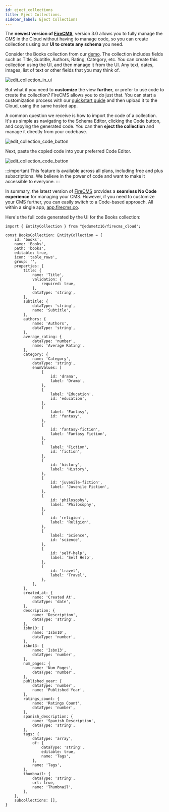 ```yaml
---
id: eject_collections
title: Eject Collections.
sidebar_label: Eject Collections
---
```


The **newest version of [FireCMS](https://app.firecms.co)**, version 3.0 allows you to fully manage the CMS in the Cloud
without having to manage code, so you can create collections using our **UI to create any schema** you need.

Consider the Books collection from our [demo](https://demo.firecms.co). The collection includes fields such as Title,
Subtitle, Authors, Rating, Category, etc. You can create this collection using the UI, and then manage it from the UI.
Any text, dates, images, list of text or other fields that you may think of.

![edit_collection_in_ui](/img/docs/collections/eject_collections_book_collection.png)

But what if you need to **customize** the view **further**, or prefer to use code to create the collection? FireCMS
allows you to do just that. You can start a customization process with
our [quickstart guide](https://firecms.co/docs/cloud/quickstart) and then upload it to the Cloud, using the same
hosted app.

A common question we receive is how to import the code of a collection. It's as simple as navigating to the Schema
Editor, clicking the Code button, and copying the generated code. You can then **eject the collection** and manage it
directly from your codebase.

![edit_collection_code_button](/img/docs/collections/eject_collections_code_button.png)

Next, paste the copied code into your preferred Code Editor.

![edit_collection_code_button](/img/docs/collections/eject_collections_code.png)

:::important
This feature is available across all plans, including free and plus subscriptions. We believe in the power of code and
want to make it accessible to everyone.
:::

In summary, the latest version of [FireCMS](https://app.firecms.co) provides a **seamless No Code experience** for
managing your CMS. However, if you need to customize your CMS further, you can easily switch to a Code-based approach.
All within a single app, [app.firecms.co](https://www.notion.so/e8af421701bb440ebcc4ef4ce265e9ad?pvs=21).

Here's the full code generated by the UI for the Books collection:

```tsx
import { EntityCollection } from "@edumetz16/firecms_cloud";

const BooksCollection: EntityCollection = {
    id: 'books',
    name: 'Books',
    path: 'books',
    editable: true,
    icon: 'table_rows',
    group: '',
    properties: {
        title: {
            name: 'Title',
            validation: {
                required: true,
            },
            dataType: 'string',
        },
        subtitle: {
            dataType: 'string',
            name: 'Subtitle',
        },
        authors: {
            name: 'Authors',
            dataType: 'string',
        },
        average_rating: {
            dataType: 'number',
            name: 'Average Rating',
        },
        category: {
            name: 'Category',
            dataType: 'string',
            enumValues: [
                {
                    id: 'drama',
                    label: 'Drama',
                },
                {
                    label: 'Education',
                    id: 'education',
                },
                {
                    label: 'Fantasy',
                    id: 'fantasy',
                },
                {
                    id: 'fantasy-fiction',
                    label: 'Fantasy Fiction',
                },
                {
                    label: 'Fiction',
                    id: 'fiction',
                },
                {
                    id: 'history',
                    label: 'History',
                },
                {
                    id: 'juvenile-fiction',
                    label: 'Juvenile Fiction',
                },
                {
                    id: 'philosophy',
                    label: 'Philosophy',
                },
                {
                    id: 'religion',
                    label: 'Religion',
                },
                {
                    label: 'Science',
                    id: 'science',
                },
                {
                    id: 'self-help',
                    label: 'Self Help',
                },
                {
                    id: 'travel',
                    label: 'Travel',
                },
            ],
        },
        created_at: {
            name: 'Created At',
            dataType: 'date',
        },
        description: {
            name: 'Description',
            dataType: 'string',
        },
        isbn10: {
            name: 'Isbn10',
            dataType: 'number',
        },
        isbn13: {
            name: 'Isbn13',
            dataType: 'number',
        },
        num_pages: {
            name: 'Num Pages',
            dataType: 'number',
        },
        published_year: {
            dataType: 'number',
            name: 'Published Year',
        },
        ratings_count: {
            name: 'Ratings Count',
            dataType: 'number',
        },
        spanish_description: {
            name: 'Spanish Description',
            dataType: 'string',
        },
        tags: {
            dataType: 'array',
            of: {
                dataType: 'string',
                editable: true,
                name: 'Tags',
            },
            name: 'Tags',
        },
        thumbnail: {
            dataType: 'string',
            url: true,
            name: 'Thumbnail',
        },
    },
    subcollections: [],
}
```
